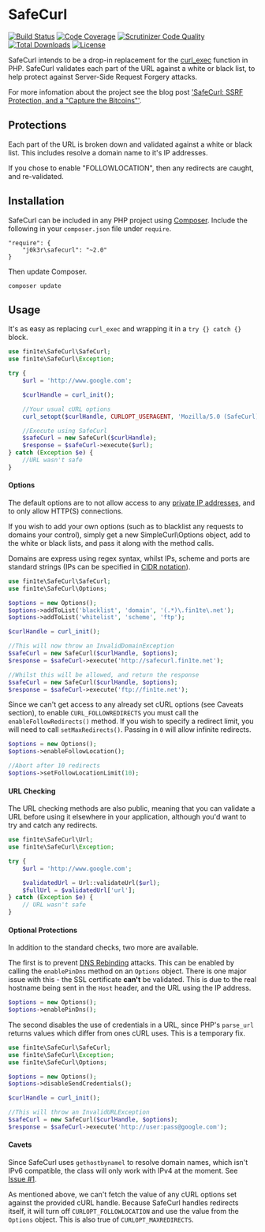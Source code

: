 # SafeCurl

[![Build Status](https://travis-ci.org/j0k3r/safecurl.svg?branch=master)](https://travis-ci.org/j0k3r/safecurl)
[![Code Coverage](https://scrutinizer-ci.com/g/j0k3r/safecurl/badges/coverage.png?b=master)](https://scrutinizer-ci.com/g/j0k3r/safecurl/?branch=master)
[![Scrutinizer Code Quality](https://scrutinizer-ci.com/g/j0k3r/safecurl/badges/quality-score.png?b=master)](https://scrutinizer-ci.com/g/j0k3r/safecurl/?branch=master)
[![Total Downloads](https://poser.pugx.org/j0k3r/safecurl/downloads)](https://packagist.org/packages/j0k3r/safecurl)
[![License](https://poser.pugx.org/j0k3r/safecurl/license)](https://packagist.org/packages/j0k3r/safecurl)

SafeCurl intends to be a drop-in replacement for the [curl_exec](http://php.net/manual/en/function.curl-exec.php) function in PHP. SafeCurl validates each part of the URL against a white or black list, to help protect against Server-Side Request Forgery attacks.

For more infomation about the project see the blog post ['SafeCurl: SSRF Protection, and a "Capture the Bitcoins"'](http://blog.fin1te.net/post/86235998757/safecurl-ssrf-protection-and-a-capture-the-bitcoins).

## Protections

Each part of the URL is broken down and validated against a white or black list. This includes resolve a domain name to it's IP addresses.

If you chose to enable "FOLLOWLOCATION", then any redirects are caught, and re-validated.

## Installation

SafeCurl can be included in any PHP project using [Composer](https://getcomposer.org). Include the following in your `composer.json` file under `require`.

```
"require": {
    "j0k3r\safecurl": "~2.0"
}
```

Then update Composer.

```
composer update
```

## Usage

It's as easy as replacing `curl_exec` and wrapping it in a `try {} catch {}` block.

```php
use fin1te\SafeCurl\SafeCurl;
use fin1te\SafeCurl\Exception;

try {
    $url = 'http://www.google.com';

    $curlHandle = curl_init();

    //Your usual cURL options
    curl_setopt($curlHandle, CURLOPT_USERAGENT, 'Mozilla/5.0 (SafeCurl)');

    //Execute using SafeCurl
    $safeCurl = new SafeCurl($curlHandle);
    $response = $safeCurl->execute($url);
} catch (Exception $e) {
    //URL wasn't safe
}
```
#### Options

The default options are to not allow access to any [private IP addresses](http://en.wikipedia.org/wiki/Private_network), and to only allow HTTP(S) connections.

If you wish to add your own options (such as to blacklist any requests to domains your control), simply get a new SimpleCurl\Options object, add to the white or black lists, and pass it along with the method calls.

Domains are express using regex syntax, whilst IPs, scheme and ports are standard strings (IPs can be specified in [CIDR notation](https://en.wikipedia.org/wiki/Cidr)).

```php
use fin1te\SafeCurl\SafeCurl;
use fin1te\SafeCurl\Options;

$options = new Options();
$options->addToList('blacklist', 'domain', '(.*)\.fin1te\.net');
$options->addToList('whitelist', 'scheme', 'ftp');

$curlHandle = curl_init();

//This will now throw an InvalidDomainException
$safeCurl = new SafeCurl($curlHandle, $options);
$response = $safeCurl->execute('http://safecurl.fin1te.net');

//Whilst this will be allowed, and return the response
$safeCurl = new SafeCurl($curlHandle, $options);
$response = $safeCurl->execute('ftp://fin1te.net');
```

Since we can't get access to any already set cURL options (see Caveats section), to enable `CURL_FOLLOWREDIRECTS` you must call the `enableFollowRedirects()` method. If you wish to specify a redirect limit, you will need to call `setMaxRedirects()`. Passing in `0` will allow infinite redirects.

```php
$options = new Options();
$options->enableFollowLocation();

//Abort after 10 redirects
$options->setFollowLocationLimit(10);
```

#### URL Checking

The URL checking methods are also public, meaning that you can validate a URL before using it elsewhere in your application, although you'd want to try and catch any redirects.

```php
use fin1te\SafeCurl\Url;
use fin1te\SafeCurl\Exception;

try {
    $url = 'http://www.google.com';

    $validatedUrl = Url::validateUrl($url);
    $fullUrl = $validatedUrl['url'];
} catch (Exception $e) {
    // URL wasn't safe
}
```

#### Optional Protections

In addition to the standard checks, two more are available.

The first is to prevent [DNS Rebinding](https://en.wikipedia.org/wiki/DNS_rebinding) attacks. This can be enabled by calling the `enablePinDns` method on an `Options` object. There is one major issue with this - the SSL certificate **can't** be validated. This is due to the real hostname being sent in the `Host` header, and the URL using the IP address.

```php
$options = new Options();
$options->enablePinDns();
```

The second disables the use of credentials in a URL, since PHP's `parse_url` returns values which differ from ones cURL uses. This is a temporary fix.

```php
use fin1te\SafeCurl\SafeCurl;
use fin1te\SafeCurl\Exception;
use fin1te\SafeCurl\Options;

$options = new Options();
$options->disableSendCredentials();

$curlHandle = curl_init();

//This will throw an InvalidURLException
$safeCurl = new SafeCurl($curlHandle, $options);
$response = $safeCurl->execute('http://user:pass@google.com');
```

#### Cavets
Since SafeCurl uses `gethostbynamel` to resolve domain names, which isn't IPv6 compatible, the class will only work with IPv4 at the moment. See [Issue #1](https://github.com/fin1te/safecurl/issues/1).

As mentioned above, we can't fetch the value of any cURL options set against the provided cURL handle. Because SafeCurl handles redirects itself, it will turn off `CURLOPT_FOLLOWLOCATION` and use the value from the `Options` object. This is also true of `CURLOPT_MAXREDIRECTS`.
